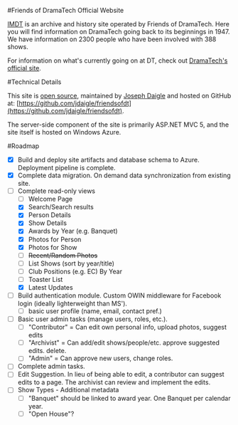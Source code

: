 #Friends of DramaTech Official Website

[IMDT](http://imdt.friendsofdt.org/) is an archive and history site operated by Friends of DramaTech.
Here you will find information on DramaTech going back to its beginnings in 1947.
We have information on 2300 people who have been involved with 388 shows.

For information on what's currently going on at DT, check out [DramaTech's official site](http://dramatech.org/).

#Technical Details

This site is [open source](https://github.com/jdaigle/friendsofdt), maintained by [Joseph Daigle](https://github.com/jdaigle) and hosted on GitHub at: [https://github.com/jdaigle/friendsofdt](https://github.com/jdaigle/friendsofdt).

The server-side component of the site is primarily ASP.NET MVC 5, and the site itself is hosted on Windows Azure.

#Roadmap

* [x] Build and deploy site artifacts and database schema to Azure. Deployment pipeline is complete.
* [x] Complete data migration. On demand data synchronization from existing site.
* [ ] Complete read-only views
  * [ ] Welcome Page
  * [x] Search/Search results
  * [x] Person Details
  * [x] Show Details
  * [x] Awards by Year (e.g. Banquet)
  * [x] Photos for Person
  * [x] Photos for Show
  * [ ] <del>Recent/Random Photos</del>
  * [ ] List Shows (sort by year/title)
  * [ ] Club Positions (e.g. EC) By Year
  * [ ] Toaster List
  * [X] Latest Updates
* [ ] Build authentication module. Custom OWIN middleware for Facebook login (ideally lighterweight than MS').
  * [ ] basic user profile (name, email, contact pref.)
* [ ] Basic user admin tasks (manage users, roles, etc.).
  * [ ] "Contributor" = Can edit own personal info, upload photos, suggest edits
  * [ ] "Archivist" = Can add/edit shows/people/etc. approve suggested edits. delete.
  * [ ] "Admin" = Can approve new users, change roles.
* [ ] Complete admin tasks.
* [ ] Edit Suggestion. In lieu of being able to edit, a contributor can suggest edits to a page. The archivist can review and implement the edits.
* [ ] Show Types - Additional metadata
  * [ ] "Banquet" should be linked to award year. One Banquet per calendar year.
  * [ ] "Open House"?